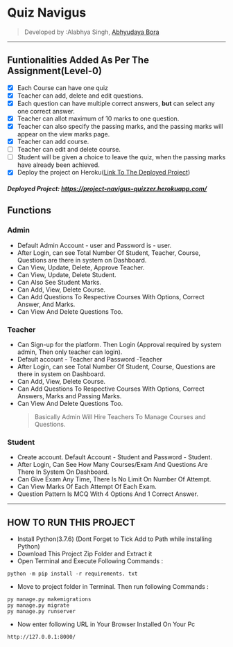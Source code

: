 # Quiz Navigus

> Developed by :Alabhya Singh, [Abhyudaya Bora](https://github.com/codeluna99)

---

## Funtionalities Added As Per The Assignment(Level-0)

- [x] Each Course can have one quiz
- [x] Teacher can add, delete and edit questions.
- [x] Each question can have multiple correct answers, **but** can select any one correct answer.
- [x] Teacher can allot maximum of 10 marks to one question.
- [x] Teacher can also specify the passing marks, and the passing marks will appear on the view marks page.
- [x] Teacher can add course.
- [ ] Teacher can edit and delete course.
- [ ] Student will be given a choice to leave the quiz, when the passing marks have already been achieved.
- [x] Deploy the project on Heroku([Link To The Deployed Project](https://project-navigus-quizzer.herokuapp.com/ "deployed project"))

##### Deployed Project: https://project-navigus-quizzer.herokuapp.com/

## Functions

### Admin

- Default Admin Account - user and Password is - user.
- After Login, can see Total Number Of Student, Teacher, Course, Questions are there in system on Dashboard.
- Can View, Update, Delete, Approve Teacher.
- Can View, Update, Delete Student.
- Can Also See Student Marks.
- Can Add, View, Delete Course.
- Can Add Questions To Respective Courses With Options, Correct Answer, And Marks.
- Can View And Delete Questions Too.

### Teacher

- Can Sign-up for the platform. Then Login (Approval required by system admin, Then only teacher can login).
- Default account - Teacher and Password -Teacher
- After Login, can see Total Number Of Student, Course, Questions are there in system on Dashboard.
- Can Add, View, Delete Course.
- Can Add Questions To Respective Courses With Options, Correct Answers, Marks and Passing Marks.
- Can View And Delete Questions Too.
  > Basically Admin Will Hire Teachers To Manage Courses and Questions.

### Student

- Create account. Default Account - Student and Password - Student.
- After Login, Can See How Many Courses/Exam And Questions Are There In System On Dashboard.
- Can Give Exam Any Time, There Is No Limit On Number Of Attempt.
- Can View Marks Of Each Attempt Of Each Exam.
- Question Pattern Is MCQ With 4 Options And 1 Correct Answer.

---

## HOW TO RUN THIS PROJECT

- Install Python(3.7.6) (Dont Forget to Tick Add to Path while installing Python)
- Download This Project Zip Folder and Extract it
- Open Terminal and Execute Following Commands :

```
python -m pip install -r requirements. txt
```

- Move to project folder in Terminal. Then run following Commands :

```
py manage.py makemigrations
py manage.py migrate
py manage.py runserver
```

- Now enter following URL in Your Browser Installed On Your Pc

```
http://127.0.0.1:8000/
```
